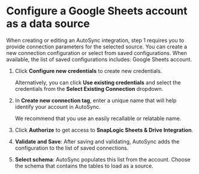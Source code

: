 # Configure a Google Sheets account as a data source

When creating or editing an AutoSync integration, step 1 requires you to provide connection parameters for the selected source. You can create a new connection configuration or select from saved configurations. When available, the list of saved configurations includes: Google Sheets account.

1.  Click **Configure new credentials** to create new credentials.

    Alternatively, you can click **Use existing credentials** and select the credentials from the **Select Existing Connection** dropdown.

2.  In **Create new connection tag**, enter a unique name that will help identify your account in AutoSync.

    We recommend that you use an easily recallable or relatable name.

3.  Click **Authorize** to get access to **SnapLogic Sheets & Drive Integration**.

4.  **Validate and Save**: After saving and validating, AutoSync adds the configuration to the list of saved connections.

5.  **Select schema**: AutoSync populates this list from the account. Choose the schema that contains the tables to load as a source.



